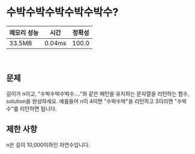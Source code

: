 # 수박수박수박수박수박수?

| 메모리 성능 | 시간 | 정확성 |
| ---- | ---- | ---- |
| 33.5MB | 0.04ms | 100.0 |

<br />

## 문제
길이가 n이고, "수박수박수박수...."와 같은 패턴을 유지하는 문자열을 리턴하는 함수, solution을 완성하세요. 예를들어 n이 4이면 "수박수박"을 리턴하고 3이라면 "수박수"를 리턴하면 됩니다.
<br />

## 제한 사항
n은 길이 10,000이하인 자연수입니다.